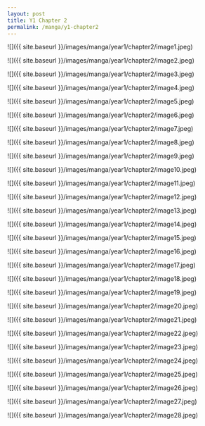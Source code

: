 ```yaml
---
layout: post
title: Y1 Chapter 2
permalink: /manga/y1-chapter2
---
```


![]({{ site.baseurl }}/images/manga/year1/chapter2/image1.jpeg)

![]({{ site.baseurl }}/images/manga/year1/chapter2/image2.jpeg)

![]({{ site.baseurl }}/images/manga/year1/chapter2/image3.jpeg)

![]({{ site.baseurl }}/images/manga/year1/chapter2/image4.jpeg)

![]({{ site.baseurl }}/images/manga/year1/chapter2/image5.jpeg)

![]({{ site.baseurl }}/images/manga/year1/chapter2/image6.jpeg)

![]({{ site.baseurl }}/images/manga/year1/chapter2/image7.jpeg)

![]({{ site.baseurl }}/images/manga/year1/chapter2/image8.jpeg)

![]({{ site.baseurl }}/images/manga/year1/chapter2/image9.jpeg)

![]({{ site.baseurl }}/images/manga/year1/chapter2/image10.jpeg)

![]({{ site.baseurl }}/images/manga/year1/chapter2/image11.jpeg)

![]({{ site.baseurl }}/images/manga/year1/chapter2/image12.jpeg)

![]({{ site.baseurl }}/images/manga/year1/chapter2/image13.jpeg)

![]({{ site.baseurl }}/images/manga/year1/chapter2/image14.jpeg)

![]({{ site.baseurl }}/images/manga/year1/chapter2/image15.jpeg)

![]({{ site.baseurl }}/images/manga/year1/chapter2/image16.jpeg)

![]({{ site.baseurl }}/images/manga/year1/chapter2/image17.jpeg)

![]({{ site.baseurl }}/images/manga/year1/chapter2/image18.jpeg)

![]({{ site.baseurl }}/images/manga/year1/chapter2/image19.jpeg)

![]({{ site.baseurl }}/images/manga/year1/chapter2/image20.jpeg)

![]({{ site.baseurl }}/images/manga/year1/chapter2/image21.jpeg)

![]({{ site.baseurl }}/images/manga/year1/chapter2/image22.jpeg)

![]({{ site.baseurl }}/images/manga/year1/chapter2/image23.jpeg)

![]({{ site.baseurl }}/images/manga/year1/chapter2/image24.jpeg)

![]({{ site.baseurl }}/images/manga/year1/chapter2/image25.jpeg)

![]({{ site.baseurl }}/images/manga/year1/chapter2/image26.jpeg)

![]({{ site.baseurl }}/images/manga/year1/chapter2/image27.jpeg)

![]({{ site.baseurl }}/images/manga/year1/chapter2/image28.jpeg)
